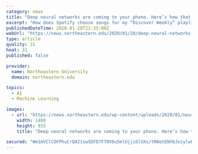 ```yaml
---
category: news
title: "Deep neural networks are coming to your phone. Here’s how that could change your life."
excerpt: "How does Spotify choose songs for my “Discover Weekly” playlist? Why is Gmail’s spam filter so effective? The answer is a type of artificial intelligence known as deep neural networks. These networks are very good at recognizing and classifying data, but they tend to take a lot of computing power and memory to run—too much to work ..."
publishedDateTime: 2020-01-28T21:35:00Z
webUrl: "https://news.northeastern.edu/2020/01/28/deep-neural-networks-are-coming-to-your-phone-heres-how-that-could-change-your-life/"
type: article
quality: 31
heat: 31
published: false

provider:
  name: Northeastern University
  domain: northeastern.edu

topics:
  - AI
  - Machine Learning

images:
  - url: "https://news.northeastern.edu/wp-content/uploads/2020/01/neural_network_1400.jpg"
    width: 1400
    height: 933
    title: "Deep neural networks are coming to your phone. Here’s how that could change your life."

secured: "Wm1mVClCOFPhuCrQAI1swSDFD7FT0V6u5mlUjji6lUXx/tRWatENYbJvzylwO+ifuP3bhNITw/hzVhYHkkF/OyHz5pPqnWwgCbcVObNfhBf7G8gtHfNtJwVJ3ZCIHze1wuvbmwkIK+ruCwVNsn0wj9dWldXv5CZJHa6m54lYTXa0auPYTDlaYmwsqDyeMpxzFNh/Afk9rHcYTGYNidBlG+IbeO+xSPqb4Ki9BiQYD5UZfSeFEdznYkQKo88IlscCrcwbrCdRFPf4J5r02mB/mM7BKyQtTdI4GMrEhtb/SnGmFJAHuxrwfTShFFmxa1sUst/z1RBef0x039awny/iAv46k32MkREKIK1J+Tgyer7Bb/Xs190i67dzKQjdmMza+iW0MCNaYghqfia676iYGYyBnqA1FT7rPW6jQup2jsyBkyeqSwXkcQEhorrKzMN0ldIxMfb+OrqIK44bVlB94qnK9AyhmVVKWtD89lsXtoE=;WHHVRD/BQJHVwB0BWtEzHQ=="
---
```


